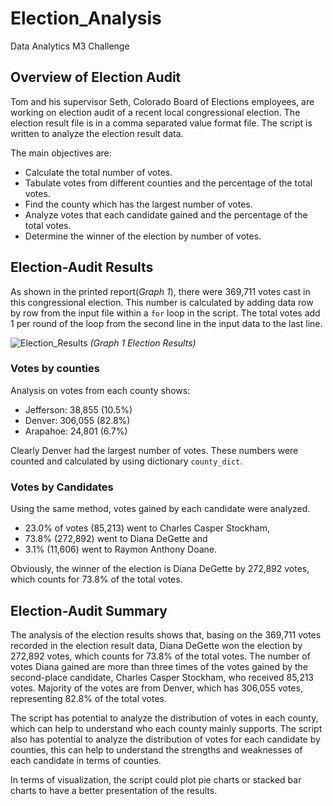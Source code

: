 # Election_Analysis
Data Analytics M3 Challenge
## Overview of Election Audit
Tom and his supervisor Seth, Colorado Board of Elections employees, are working on election audit of a recent local congressional election. The election result file is in a comma separated value format file. The script is written to analyze the election result data.

The main objectives are:
- Calculate the total number of votes.
- Tabulate votes from different counties and the percentage of the total votes.
- Find the county which has the largest number of votes.
- Analyze votes that each candidate gained and the percentage of the total votes.
- Determine the winner of the election by number of votes.


## Election-Audit Results
As shown in the printed report(*Graph 1*), there were 369,711 votes cast in this congressional election. This number is calculated by adding data row by row from the input file within a `for` loop in the script. The total votes add 1 per round of the loop from the second line in the input data to the last line.

![Election_Results](https://user-images.githubusercontent.com/78275082/110264969-77f8b580-7f88-11eb-92c1-beac17c23a0f.png)
*(Graph 1 Election Results)*
### Votes by counties
Analysis on votes from each county shows:

- Jefferson: 38,855 (10.5%)
- Denver: 306,055 (82.8%)
- Arapahoe: 24,801 (6.7%)

Clearly Denver had the largest number of votes. These numbers were counted and calculated by using dictionary `county_dict`.

### Votes by Candidates
Using the same method, votes gained by each candidate were analyzed. 

- 23.0% of votes (85,213) went to Charles Casper Stockham, 
- 73.8% (272,892) went to Diana DeGette and 
- 3.1% (11,606) went to Raymon Anthony Doane. 

Obviously, the winner of the election is Diana DeGette by 272,892 votes, which counts for 73.8% of the total votes.

## Election-Audit Summary
The analysis of the election results shows that, basing on the 369,711 votes recorded in the election result data, Diana DeGette won the election by 272,892 votes, which counts for 73.8% of the total votes. The number of votes Diana gained are more than three times of the votes gained by the second-place candidate, Charles Casper Stockham, who received 85,213 votes. Majority of the votes are from Denver, which has 306,055 votes, representing 82.8% of the total votes.

The script has potential to analyze the distribution of votes in each county, which can help to understand who each county mainly supports. The script also has potential to analyze the distribution of votes for each candidate by counties, this can help to understand the strengths and weaknesses of each candidate in terms of counties.

In terms of visualization, the script could plot pie charts or stacked bar charts to have a better presentation of the results.
